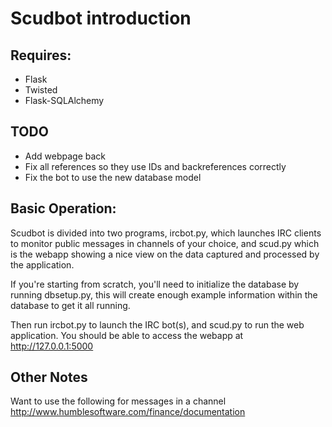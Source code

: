# Scudbot introduction

## Requires:
* Flask
* Twisted
* Flask-SQLAlchemy

## TODO
* Add webpage back
* Fix all references so they use IDs and backreferences correctly
* Fix the bot to use the new database model

## Basic Operation:
Scudbot is divided into two programs, ircbot.py, which launches IRC clients to monitor public messages in channels of
your choice, and scud.py which is the webapp showing a nice view on the data captured and processed by the application.

If you're starting from scratch, you'll need to initialize the database by running dbsetup.py, this will create
enough example information within the database to get it all running.

Then run ircbot.py to launch the IRC bot(s), and scud.py to run the web application.  You should be able to access
the webapp at http://127.0.0.1:5000

## Other Notes

Want to use the following for messages in a channel
http://www.humblesoftware.com/finance/documentation

